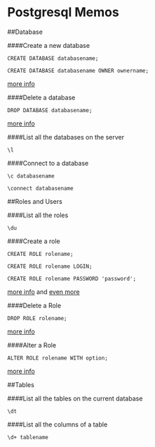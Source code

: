 Postgresql Memos
================

##Database

####Create a new database

`CREATE DATABASE databasename;`

`CREATE DATABASE databasename OWNER ownername;`

[more info](http://www.postgresql.org/docs/8.1/static/manage-ag-createdb.html)

####Delete a database

`DROP DATABASE databasename;`

[more info](http://www.postgresql.org/docs/8.2/static/sql-dropdatabase.html)

####List all the databases on the server

`\l`

####Connect to a database

`\c databasename`

`\connect databasename`

##Roles and Users

####List all the roles

`\du`

####Create a role

`CREATE ROLE rolename;`

`CREATE ROLE rolename LOGIN;`

`CREATE ROLE rolename PASSWORD 'password';`

[more info](http://www.postgresql.org/docs/8.1/static/sql-createrole.html) and [even more](http://www.postgresql.org/docs/9.1/static/role-attributes.html)

####Delete a Role

`DROP ROLE rolename;`

[more info](http://www.postgresql.org/docs/8.3/static/sql-droprole.html)

####Alter a Role

`ALTER ROLE rolename WITH option;`

[more info](http://www.postgresql.org/docs/9.1/static/sql-alterrole.html)

##Tables

####List all the tables on the current database

`\dt`

####List all the columns of a table

`\d+ tablename`